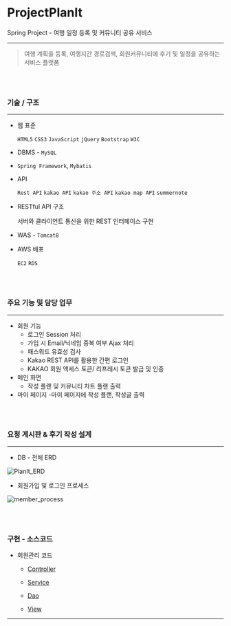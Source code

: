 # ProjectPlanIt
Spring Project - 여행 일정 등록 및 커뮤니티 공유 서비스 
<hr />

>여행 계획을 등록, 여행지간 경로검색, 회원커뮤니티에 후기 및 일정을 공유하는 서비스 플랫폼


<br>
<br>

### 기술 / 구조 

<hr />

- 웹 표준 

  `HTML5` `CSS3` `JavaScript` `jQuery` `Bootstrap` `W3C`

- DBMS  - `MySQL`

- `Spring Framework`, `Mybatis`

- API 

   `Rest API` `kakao API` `kakao 주소 API` `kakao map API` `summernote`

- RESTful API 구조

  서버와 클라이언트 통신을 위한 REST 인터페이스 구현

- WAS - `Tomcat8`

- AWS 배포 

  `EC2` `RDS`


<br>
<br>


### 주요 기능 및 담당 업무

<hr />

* 회원 기능
    - 로그인 Session 처리 
    - 가입 시 Email/닉네임 중복 여부 Ajax 처리
    - 패스워드 유효성 검사
    - Kakao REST API를 활용한 간편 로그인
    - KAKAO 회원 액세스 토큰/ 리프레시 토큰 발급 및 인증
* 메인 화면
    - 작성 플랜 및 커뮤니티 차트 플랜 출력
* 마이 페이지
    -마이 페이지에 작성 플랜, 작성글 출력
  
<br>
<br>

### 요청 게시판 & 후기 작성 설계 

<hr />

* DB - 전체 ERD

![PlanIt_ERD](https://user-images.githubusercontent.com/63032376/97860795-1f00e280-1d46-11eb-80f9-5d45ccedcc53.png)


* 회원가입 및 로그인 프로세스 

![member_process](https://user-images.githubusercontent.com/63032376/97861126-a2bacf00-1d46-11eb-8395-6bf8f69ae0e9.png)

<br>
<br>


### 구현 - 소스코드
* 회원관리 코드
    - [Controller](https://github.com/1117j/ProjectPlanIt/tree/main/PlanIt/src/main/java/com/aia/it/member/controller)
    
    - [Service](https://github.com/1117j/ProjectPlanIt/tree/main/PlanIt/src/main/java/com/aia/it/member/service)
    
    - [Dao](https://github.com/1117j/ProjectPlanIt/tree/main/PlanIt/src/main/java/com/aia/it/member/service)
    
    - [View](https://github.com/1117j/ProjectPlanIt/tree/main/PlanIt/src/main/webapp/WEB-INF/views/member)

<hr />



  









